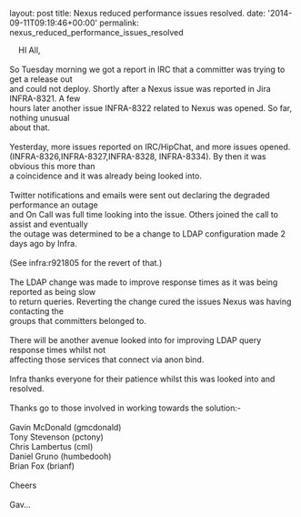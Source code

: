 
layout: post
title: Nexus reduced performance issues resolved.
date: '2014-09-11T09:19:46+00:00'
permalink: nexus_reduced_performance_issues_resolved

&nbsp;&nbsp; &nbsp;HI All,<br /><br />So Tuesday morning we got a report in IRC that a committer was trying to get a release out <br />and could not deploy. Shortly after a Nexus issue was reported in Jira INFRA-8321. A few <br />hours later another issue INFRA-8322 related to Nexus was opened. So far, nothing unusual <br />about that.<br /><br />Yesterday, more issues reported on IRC/HipChat, and more issues opened.<br />(INFRA-8326,INFRA-8327,INFRA-8328, INFRA-8334). By then it was obvious this more than <br />a coincidence and it was already being looked into.<br /><br />Twitter notifications and emails were sent out declaring the degraded performance an outage <br />and On Call was full time looking into the issue. Others joined the call to assist and eventually <br />the outage was determined to be a change to LDAP configuration made 2 days ago by Infra.<br /><br />(See infra:r921805 for the revert of that.)<br /><br />The LDAP change was made to improve response times as it was being reported as being slow<br />to return queries. Reverting the change cured the issues Nexus was having contacting the <br />groups that committers belonged to.<br /><br />There will be another avenue looked into for improving LDAP query response times whilst not <br />affecting those services that connect via anon bind.<br /><br />Infra thanks everyone for their patience whilst this was looked into and resolved.<br /><br />Thanks go to those involved in working towards the solution:-<br /><br />Gavin McDonald (gmcdonald) <br />Tony Stevenson (pctony)<br />Chris Lambertus (cml)<br />Daniel Gruno (humbedooh)<br />Brian Fox (brianf)<br /><br />Cheers<br /><br />Gav…<br />
